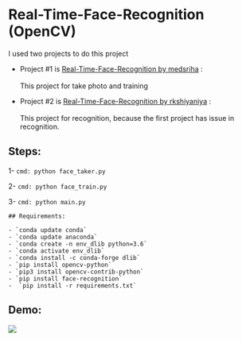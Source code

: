# Real-Time-Face-Recognition (OpenCV)

I used two projects to do this project

- Project #1 is [Real-Time-Face-Recognition by medsriha](https://github.com/medsriha/Real-Time-Face-Recognition) :
  </br>  
  This project for take photo and training
  
- Project #2 is [Real-Time-Face-Recognition by rkshiyaniya](https://github.com/rkshiyaniya/Real-Time-Face-Recognition) :
  </br>  
  This project for recognition, because the first project has issue in recognition.
  
## Steps:

1- `cmd: python face_taker.py`

2- `cmd: python face_train.py`

3- `cmd: python main.py`
```
## Requirements:
  
- `conda update conda`
- `conda update anaconda`
- `conda create -n env_dlib python=3.6`
- `conda activate env_dlib`
- `conda install -c conda-forge dlib`
- `pip install opencv-python`
- `pip3 install opencv-contrib-python`
- `pip install face-recognition`
-  `pip install -r requirements.txt`
```
## Demo:
<img src = 'Demo.gif'>
